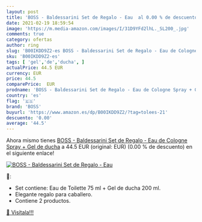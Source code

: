 ```yaml
---
layout: post
title: 'BOSS - Baldessarini Set de Regalo - Eau  al 0.00 % de descuento'
date: 2021-02-19 18:59:54
image: 'https://m.media-amazon.com/images/I/31D9YFd2lhL._SL200_.jpg'
comments: true
category: ofertas
author: ring
slug: 'B00IKDD9Z2-es BOSS - Baldessarini Set de Regalo - Eau de Cologne Spray +...'
sku: 'B00IKDD9Z2-es'
tags: [ 'gel','de','ducha', ]
actualPrice: 44.5 EUR
currency: EUR
price: 44.5
comparePrice:  EUR
prodname: 'BOSS - Baldessarini Set de Regalo - Eau de Cologne Spray + Gel de ducha'
country: 'es'
flag: '🇪🇸'
brand: 'BOSS'
buyurl: 'https://www.amazon.es/dp/B00IKDD9Z2/?tag=tolees-21'
descuento: '0.00'
average: '44.5'
---
```


Ahora mismo tienes [BOSS - Baldessarini Set de Regalo - Eau de Cologne Spray + Gel de ducha](https://www.amazon.es/dp/B00IKDD9Z2/?tag=tolees-21) a 44.5 EUR (original:  EUR) (0.00 %  de descuento) en el siguiente enlace!

[![BOSS - Baldessarini Set de Regalo - Eau ](https://m.media-amazon.com/images/I/31D9YFd2lhL._SL200_.jpg)](https://www.amazon.es/dp/B00IKDD9Z2/?tag=tolees-21)

🔎:

- Set contiene: Eau de Toilette 75 ml + Gel de ducha 200 ml.
- Elegante regalo para caballero.
- Contiene 2 productos.

[🛒 Visítala!!!](https://www.amazon.es/dp/B00IKDD9Z2/?tag=tolees-21)
